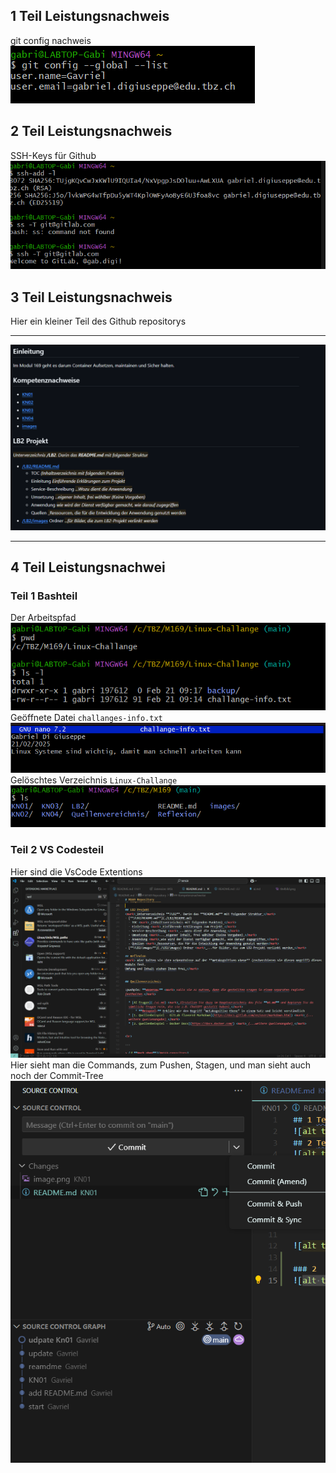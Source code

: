 ## 1 Teil Leistungsnachweis
git config nachweis
![alt text](../images/image-2.png)
## 2 Teil Leistungsnachweis
SSH-Keys für Github
![alt text](../images/image3.png)
## 3 Teil Leistungsnachweis
Hier ein kleiner Teil des Github repositorys
- - -
![alt text](../images/githubrepository.png)
- - -
## 4 Teil Leistungsnachwei
### Teil 1 Bashteil
Der Arbeitspfad
![alt text](../images/image4.png)
Geöffnete Datei ``challanges-info.txt``
![alt text](../images/image5.png)
Gelöschtes Verzeichnis ``Linux-Challange``
![alt text](../images/image6.png)

### Teil 2 VS Codesteil
Hier sind die VsCode Extentions
![alt text](../images/image7.png)
Hier sieht man die Commands, zum Pushen, Stagen, und man sieht auch noch der Commit-Tree
![alt text](../images/image8.png)